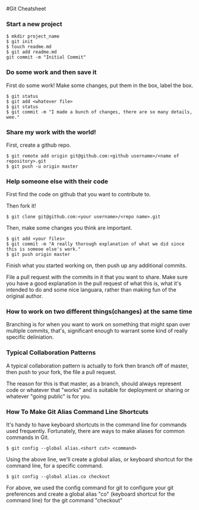 #Git Cheatsheet

### Start a new project

```shell
$ mkdir project_name
$ git init
$ touch readme.md
$ git add readme.md
git commit -m "Initial Commit"
```

### Do some work and then save it

First do some work! 
Make some changes, put them in the box, label the box.
```shell
$ git status
$ git add <whatever file>
$ git status
$ git commit -m "I made a bunch of changes, there are so many details, wee."
```
### Share my work with the world!

First, create a github repo.


```shell
$ git remote add origin git@github.com:<github username>/<name of repository>.git
$ git push -u origin master
```

### Help someone else with their code

First find the code on github that you want to contribute to.

Then fork it!

```shell
$ git clone git@github.com:<your username>/<repo name>.git
```
Then, make some changes you think are important.

```shell
$ git add <your files>
$ git commit -m "A really thorough explanation of what we did since this is someoe else's work."
$ git push origin master
```
Finish what you started working on, then push up any additional commits.

File a pull request with the commits in it that you want to share. Make sure you have a good explanation in the pull request of what this is, what it's intended to do and some nice languara, rather than making fun of the original author.

### How to work on two different things(changes) at the same time

Branching is for when you want to work on something that might span over multiple commits, that's, significant enough to warrant some kind of really specific deliniation.

### Typical Collaboration Patterns

A typical collaboration pattern is actually to fork then branch off of master, then push to your fork, the file a pull request.

The reason for this is that master, as a branch, should always represent code or whatever that "works" and is suitable for deployment or sharing or whatever "going public" is for you.

### How To Make Git Alias Command Line Shortcuts

It's handy to have keyboard shortcuts in the command line for commands used frequently. Fortunately, there are ways to make aliases for common commands in Git.

```shell
$ git config --global alias.<short cut> <command>
```
Using the above line, we'll create a global alias, or keyboard shortcut for the command line, for a specific command.

```shell
$ git config --global alias.co checkout
```
For above, we used the config command for git to configure your git preferences and create a global alias "co" (keyboard shortcut for the command line) for the git command "checkout"











